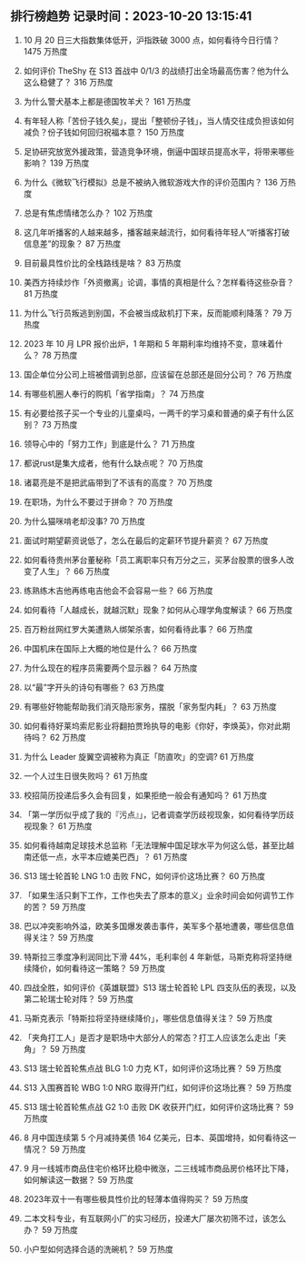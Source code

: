 
## 排行榜趋势 记录时间：2023-10-20 13:15:41
  
  1. 10 月 20 日三大指数集体低开，沪指跌破 3000 点，如何看待今日行情？ 1475 万热度
    
  2. 如何评价 TheShy 在 S13 首战中 0/1/3 的战绩打出全场最高伤害？他为什么这么稳健了？ 316 万热度
    
  3. 为什么警犬基本上都是德国牧羊犬？ 161 万热度
    
  4. 有年轻人称「苦份子钱久矣」，提出「整顿份子钱」，当人情交往成负担该如何减负？份子钱如何回归祝福本意？ 150 万热度
    
  5. 足协研究放宽外援政策，营造竞争环境，倒逼中国球员提高水平，将带来哪些影响？ 139 万热度
    
  6. 为什么《微软飞行模拟》总是不被纳入微软游戏大作的评价范围内？ 136 万热度
    
  7. 总是有焦虑情绪怎么办？ 102 万热度
    
  8. 这几年听播客的人越来越多，播客越来越流行，如何看待年轻人“听播客打破信息差”的现象？ 87 万热度
    
  9. 目前最具性价比的全栈路线是啥？ 83 万热度
    
  10. 美西方持续炒作「外资撤离」论调，事情的真相是什么？怎样看待这些杂音？ 81 万热度
    
  11. 为什么飞行员叛逃到别国，不会被当成敌机打下来，反而能顺利降落？ 79 万热度
    
  12. 2023 年 10 月 LPR 报价出炉，1 年期和 5 年期利率均维持不变，意味着什么？ 78 万热度
    
  13. 国企单位分公司上班被借调到总部，应该留在总部还是回分公司？ 76 万热度
    
  14. 有哪些机圈人奉行的购机「省学指南」？ 74 万热度
    
  15. 有必要给孩子买一个专业的儿童桌吗，一两千的学习桌和普通的桌子有什么区别？ 73 万热度
    
  16. 领导心中的「努力工作」到底是什么？ 71 万热度
    
  17. 都说rust是集大成者，他有什么缺点呢？ 70 万热度
    
  18. 诸葛亮是不是把武庙带到了不该有的高度？ 70 万热度
    
  19. 在职场，为什么不要过于拼命？ 70 万热度
    
  20. 为什么猫咪啃老却没事? 70 万热度
    
  21. 面试时期望薪资说低了，怎么在最后的定薪环节提升薪资？ 67 万热度
    
  22. 如何看待贵州茅台董秘称「员工离职率只有万分之三，买茅台股票的很多人改变了人生」？ 66 万热度
    
  23. 练熟练木吉他再练电吉他会不会容易一些？ 66 万热度
    
  24. 如何看待「人越成长，就越沉默」现象？如何从心理学角度解读？ 66 万热度
    
  25. 百万粉丝网红罗大美遭熟人绑架杀害，如何看待此事？ 66 万热度
    
  26. 中国机床在国际上大概的地位是什么？ 66 万热度
    
  27. 为什么现在的程序员需要两个显示器？ 64 万热度
    
  28. 以“最”字开头的诗句有哪些？ 63 万热度
    
  29. 有哪些好物能帮助我们消灭隐形家务，摆脱「家务型内耗」？ 63 万热度
    
  30. 如何看待好莱坞索尼影业将翻拍贾玲执导的电影《你好，李焕英》，你对此期待吗？ 62 万热度
    
  31. 为什么 Leader 旋翼空调被称为真正「防直吹」的空调? 61 万热度
    
  32. 一个人过生日很失败吗？ 61 万热度
    
  33. 校招简历投递后多久会有回复，如果拒绝一般会有通知吗？ 61 万热度
    
  34. 「第一学历似乎成了我的『污点』」，记者调查学历歧视现象，如何看待学历歧视现象？ 61 万热度
    
  35. 如何看待越南足球技术总监称「无法理解中国足球水平为何这么低，甚至比越南还低一点，水平本应媲美巴西」？ 61 万热度
    
  36. S13 瑞士轮首轮 LNG 1:0 击败 FNC，如何评价这场比赛？ 60 万热度
    
  37. 「如果生活只剩下工作，工作也失去了原本的意义」业余时间会如何调节工作的苦？ 59 万热度
    
  38. 巴以冲突影响外溢，欧美多国爆发袭击事件，美军多个基地遭袭，哪些信息值得关注？ 59 万热度
    
  39. 特斯拉三季度净利润同比下滑 44%，毛利率创 4 年新低，马斯克称将坚持继续降价，如何看待这一策略？ 59 万热度
    
  40. 四战全胜，如何评价《英雄联盟》S13 瑞士轮首轮 LPL 四支队伍的表现，以及第二轮瑞士轮对阵？ 59 万热度
    
  41. 马斯克表示「特斯拉将坚持继续降价」，哪些信息值得关注？ 59 万热度
    
  42. 「夹角打工人」是否才是职场中大部分人的常态？打工人应该怎么走出「夹角」？ 59 万热度
    
  43. S13 瑞士轮首轮焦点战 BLG 1:0 力克 KT，如何评价这场比赛？ 59 万热度
    
  44. S13 入围赛首轮 WBG 1:0 NRG 取得开门红，如何评价这场比赛？ 59 万热度
    
  45. S13 瑞士轮首轮焦点战 G2 1:0 击败 DK 收获开门红，如何评价这场比赛？ 59 万热度
    
  46. 8 月中国连续第 5 个月减持美债 164 亿美元，日本、英国增持，如何看待这一情况？ 59 万热度
    
  47. 9 月一线城市商品住宅价格环比稳中微涨，二三线城市商品房价格环比下降，如何解读这一数据？ 59 万热度
    
  48. 2023年双十一有哪些极具性价比的轻薄本值得购买？ 59 万热度
    
  49. 二本文科专业，有互联网小厂的实习经历，投递大厂屡次初筛不过，该怎么办？ 59 万热度
    
  50. 小户型如何选择合适的洗碗机？ 59 万热度
    
